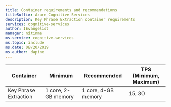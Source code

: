 ```yaml
---
title: Container requirements and recommendations
titleSuffix: Azure Cognitive Services
description: Key Phrase Extraction container requirements
services: cognitive-services
author: IEvangelist
manager: nitinme
ms.service: cognitive-services
ms.topic: include 
ms.date: 08/20/2019
ms.author: dapine
---
```



| Container | Minimum | Recommended | TPS<br>(Minimum, Maximum)|
|-----------|---------|-------------|--|
|Key Phrase Extraction | 1 core, 2-GB memory | 1 core, 4-GB memory |15, 30|